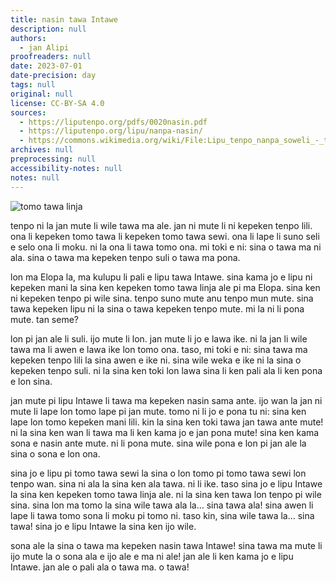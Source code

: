 ```yaml
---
title: nasin tawa Intawe
description: null
authors:
  - jan Alipi
proofreaders: null
date: 2023-07-01
date-precision: day
tags: null
original: null
license: CC-BY-SA 4.0
sources:
  - https://liputenpo.org/pdfs/0020nasin.pdf
  - https://liputenpo.org/lipu/nanpa-nasin/
  - https://commons.wikimedia.org/wiki/File:Lipu_tenpo_nanpa_soweli_-_tomo_tawa_linja.svg
archives: null
preprocessing: null
accessibility-notes: null
notes: null
---
```


![tomo tawa linja](https://upload.wikimedia.org/wikipedia/commons/7/7f/Lipu_tenpo_nanpa_soweli_-_tomo_tawa_linja.svg)

tenpo ni la jan mute li wile tawa ma ale. jan ni mute li ni kepeken tenpo lili. ona li kepeken tomo tawa li kepeken tomo tawa sewi. ona li lape li suno seli e selo ona li moku. ni la ona li tawa tomo ona. mi toki e ni: sina o tawa ma ni ala. sina o tawa ma kepeken tenpo suli o tawa ma pona.

lon ma Elopa la, ma kulupu li pali e lipu tawa Intawe. sina kama jo e lipu ni kepeken mani la sina ken kepeken tomo tawa linja ale pi ma Elopa. sina ken ni kepeken tenpo pi wile sina. tenpo suno mute anu tenpo mun mute. sina tawa kepeken lipu ni la sina o tawa kepeken tenpo mute. mi la ni li pona mute. tan seme?

lon pi jan ale li suli. ijo mute li lon. jan mute li jo e lawa ike. ni la jan li wile tawa ma li awen e lawa ike lon tomo ona. taso, mi toki e ni: sina tawa ma kepeken tenpo lili la sina awen e ike ni. sina wile weka e ike ni la sina o kepeken tenpo suli. ni la sina ken toki lon lawa sina li ken pali ala li ken pona e lon sina.

jan mute pi lipu Intawe li tawa ma kepeken nasin sama ante. ijo wan la jan ni mute li lape lon tomo lape pi jan mute. tomo ni li jo e pona tu ni: sina ken lape lon tomo kepeken mani lili. kin la sina ken toki tawa jan tawa ante mute! ni la sina ken wan li tawa ma li ken kama jo e jan pona mute! sina ken kama sona e nasin ante mute. ni li pona mute. sina wile pona e lon pi jan ale la sina o sona e lon ona.

sina jo e lipu pi tomo tawa sewi la sina o lon tomo pi tomo tawa sewi lon tenpo wan. sina ni ala la sina ken ala tawa. ni li ike. taso sina jo e lipu Intawe la sina ken kepeken tomo tawa linja ale. ni la sina ken tawa lon tenpo pi wile sina. sina lon ma tomo la sina wile tawa ala la… sina tawa ala! sina awen li lape li tawa tomo sona li moku pi tomo ni. taso kin, sina wile tawa la… sina tawa! sina jo e lipu Intawe la sina ken ijo wile.

sona ale la sina o tawa ma kepeken nasin tawa Intawe! sina tawa ma mute li ijo mute la o sona ala e ijo ale e ma ni ale! jan ale li ken kama jo e lipu Intawe. jan ale o pali ala o tawa ma. o tawa!